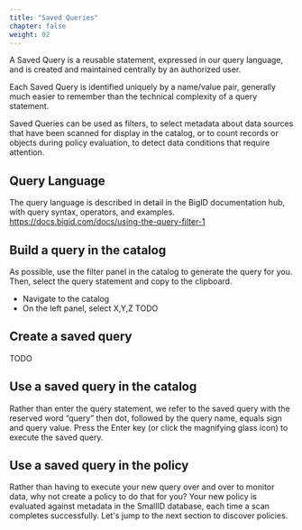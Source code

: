 ```yaml
---
title: "Saved Queries"
chapter: false
weight: 02
---
```

A Saved Query is a reusable statement, expressed in our query language, and is created and maintained centrally by an authorized user.

Each Saved Query is identified uniquely by a name/value pair, generally much easier to remember than the technical complexity of a query statement.

Saved Queries can be used as filters, to select metadata about data sources that have been scanned for display in the catalog, or to count records or objects during policy evaluation, to detect data conditions that require attention.

## Query Language
The query language is described in detail in the BigID documentation hub, with query syntax, operators, and examples.
https://docs.bigid.com/docs/using-the-query-filter-1

## Build a query in the catalog
As possible, use the filter panel in the catalog to generate the query for you.  Then, select the query statement and copy to the clipboard.

- Navigate to the catalog
- On the left panel, select X,Y,Z
TODO

## Create a saved query
TODO
## Use a saved query in the catalog
Rather than enter the query statement, we refer to the saved query with the reserved word “query” then dot, followed by the query name, equals sign and query value.  Press the Enter key (or click the magnifying glass icon) to execute the saved query.
## Use a saved query in the policy
Rather than having to execute your new query over and over to monitor data, why not create a policy to do that for you?
Your new policy is evaluated against metadata in the SmallID database, each time a scan completes successfully.
Let's jump to the next section to discover policies.
